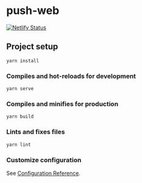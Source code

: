 # push-web

[![Netlify Status](https://api.netlify.com/api/v1/badges/9eba5ded-2eb5-4cac-bb68-c213c5c84dc4/deploy-status)](https://app.netlify.com/sites/web-push/deploys)


## Project setup
```
yarn install
```

### Compiles and hot-reloads for development
```
yarn serve
```

### Compiles and minifies for production
```
yarn build
```

### Lints and fixes files
```
yarn lint
```

### Customize configuration
See [Configuration Reference](https://cli.vuejs.org/config/).
